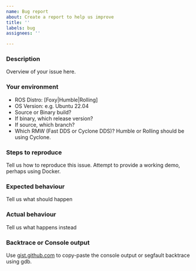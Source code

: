 ```yaml
---
name: Bug report
about: Create a report to help us improve
title: ''
labels: bug
assignees: ''

---
```


### Description

Overview of your issue here.

### Your environment
* ROS Distro: [Foxy|Humble|Rolling]
* OS Version: e.g. Ubuntu 22.04
* Source or Binary build?
* If binary, which release version?
* If source, which branch?
* Which RMW (Fast DDS or Cyclone DDS)? Humble or Rolling should be using Cyclone.

### Steps to reproduce
Tell us how to reproduce this issue. Attempt to provide a working demo, perhaps using Docker.

### Expected behaviour
Tell us what should happen

### Actual behaviour
Tell us what happens instead

### Backtrace or Console output

Use [gist.github.com](gist.github.com) to copy-paste the console output or segfault backtrace using gdb.
